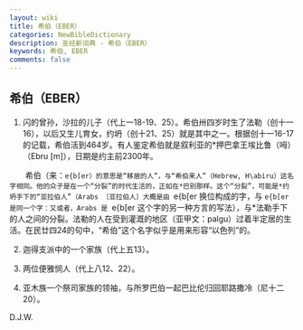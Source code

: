 ```yaml
---
layout: wiki
title: 希伯（EBER）
categories: NewBibleDictionary
description: 圣经新词典 - 希伯（EBER）
keywords: 希伯, EBER
comments: false
---
```


## 希伯（EBER）

1. 闪的曾孙，沙拉的儿子（代上一18-19、25）。希伯卅四岁时生了法勒（创十一16），以后又生儿育女，约坍（创十21、25）就是其中之一。根据创十一16-17的记载，希伯活到464岁。有人鉴定希伯就是叙利亚的*押巴拿王埃比鲁（呣）（Ebru [m]），日期是约主前2300年。

　　希伯（来：`e{b[er）的意思是“移居的人”，与“希伯来人”（Hebrew, H\abiru）这名字相同。他的众子是在一个“分裂”的时代生活的，正如在*巴别那样。这个“分裂”，可能是*约坍手下的“亚拉伯人”（Arabs 〔亚拉伯人〕大概是由 `e{b[er 换位构成的字，与 `e{b[er 是同一个字：又或者，Arabs 是 `e{b[er 这个字的另一种方言的写法），与*法勒手下的人之间的分裂。法勒的人在受到灌溉的地区（亚甲文：palgu）过着半定居的生活。在民廿四24的句中，“希伯”这个名字似乎是用来形容“以色列”的。

2. 迦得支派中的一个家族（代上五13）。

3. 两位便雅悯人（代上八12、22）。

4. 亚木族一个祭司家族的领袖，与所罗巴伯一起巴比伦归回耶路撒冷（尼十二20）。

D.J.W.








